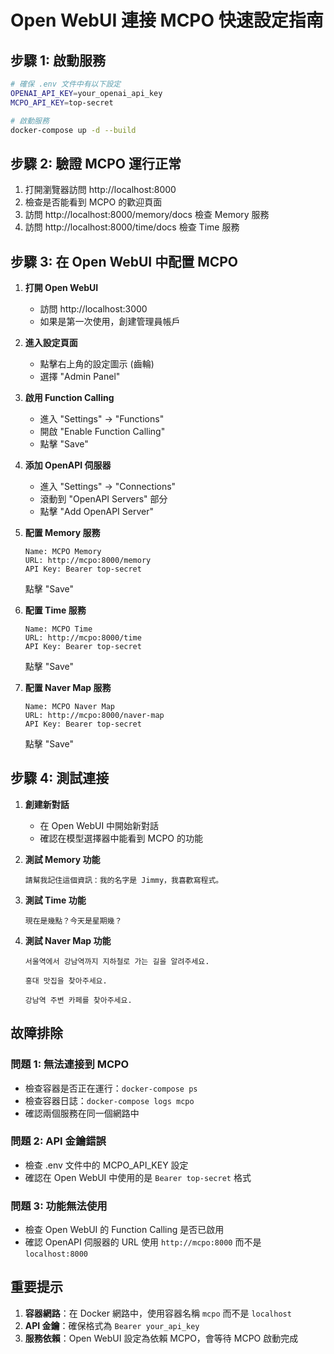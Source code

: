 # Open WebUI 連接 MCPO 快速設定指南

## 步驟 1: 啟動服務

```bash
# 確保 .env 文件中有以下設定
OPENAI_API_KEY=your_openai_api_key
MCPO_API_KEY=top-secret

# 啟動服務
docker-compose up -d --build
```

## 步驟 2: 驗證 MCPO 運行正常

1. 打開瀏覽器訪問 http://localhost:8000
2. 檢查是否能看到 MCPO 的歡迎頁面
3. 訪問 http://localhost:8000/memory/docs 檢查 Memory 服務
4. 訪問 http://localhost:8000/time/docs 檢查 Time 服務

## 步驟 3: 在 Open WebUI 中配置 MCPO

1. **打開 Open WebUI**
   - 訪問 http://localhost:3000
   - 如果是第一次使用，創建管理員帳戶

2. **進入設定頁面**
   - 點擊右上角的設定圖示 (齒輪)
   - 選擇 "Admin Panel"

3. **啟用 Function Calling**
   - 進入 "Settings" → "Functions"
   - 開啟 "Enable Function Calling"
   - 點擊 "Save"

4. **添加 OpenAPI 伺服器**
   - 進入 "Settings" → "Connections"
   - 滾動到 "OpenAPI Servers" 部分
   - 點擊 "Add OpenAPI Server"

5. **配置 Memory 服務**
   ```
   Name: MCPO Memory
   URL: http://mcpo:8000/memory
   API Key: Bearer top-secret
   ```
   點擊 "Save"

6. **配置 Time 服務**
   ```
   Name: MCPO Time
   URL: http://mcpo:8000/time
   API Key: Bearer top-secret
   ```
   點擊 "Save"

7. **配置 Naver Map 服務**
   ```
   Name: MCPO Naver Map
   URL: http://mcpo:8000/naver-map
   API Key: Bearer top-secret
   ```
   點擊 "Save"

## 步驟 4: 測試連接

1. **創建新對話**
   - 在 Open WebUI 中開始新對話
   - 確認在模型選擇器中能看到 MCPO 的功能

2. **測試 Memory 功能**
   ```
   請幫我記住這個資訊：我的名字是 Jimmy，我喜歡寫程式。
   ```

3. **測試 Time 功能**
   ```
   現在是幾點？今天是星期幾？
   ```

4. **測試 Naver Map 功能**
   ```
   서울역에서 강남역까지 지하철로 가는 길을 알려주세요.
   ```
   
   ```
   홍대 맛집을 찾아주세요.
   ```
   
   ```
   강남역 주변 카페를 찾아주세요.
   ```

## 故障排除

### 問題 1: 無法連接到 MCPO
- 檢查容器是否正在運行：`docker-compose ps`
- 檢查容器日誌：`docker-compose logs mcpo`
- 確認兩個服務在同一個網路中

### 問題 2: API 金鑰錯誤
- 檢查 .env 文件中的 MCPO_API_KEY 設定
- 確認在 Open WebUI 中使用的是 `Bearer top-secret` 格式

### 問題 3: 功能無法使用
- 檢查 Open WebUI 的 Function Calling 是否已啟用
- 確認 OpenAPI 伺服器的 URL 使用 `http://mcpo:8000` 而不是 `localhost:8000`

## 重要提示

1. **容器網路**：在 Docker 網路中，使用容器名稱 `mcpo` 而不是 `localhost`
2. **API 金鑰**：確保格式為 `Bearer your_api_key`
3. **服務依賴**：Open WebUI 設定為依賴 MCPO，會等待 MCPO 啟動完成
